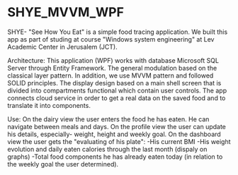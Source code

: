 # SHYE_MVVM_WPF
SHYE- "See How You Eat" is a simple food tracing application. 
We built this app as part of studing at course "Windows system engineering" at Lev Academic Center in Jerusalem (JCT).

Architecture:
This application (WPF) works with database Microsoft SQL Server through Entity Framework. 
The general modulation based on the classical layer pattern.
In addition, we use MVVM pattern and followed SOLID principles.
The display design based on a main shell screen that is divided into compartments functional which contain user controls.
The app connects cloud service in order to get a real data on the saved food and to translate it into components.

Use:
On the dairy view the user enters the food he has eaten. He can navigate between meals and days.
On the profile view the user can update his details, especially- weight, height and weekly goal.
On the dashboard view the user gets the "evaluating of his plate": 
-His current BMI
-His weight evolution and daily eaten calories through the last month (dispaly on graphs) 
-Total food components he has already eaten today (in relation to the weekly goal the user determined).
